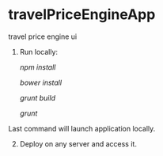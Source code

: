 # travelPriceEngineApp

travel price engine ui

1. Run locally:

    _npm install_
    
    _bower install_
    
    _grunt build_

    _grunt_
    
 Last command will launch application locally.
 
2. Deploy on any server and access it.    